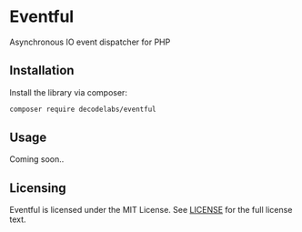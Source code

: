 # Eventful

<!--
[![PHP from Packagist](https://img.shields.io/packagist/php-v/decodelabs/chirp?style=flat-square)](https://packagist.org/packages/decodelabs/chirp)
[![Latest Version](https://img.shields.io/packagist/v/decodelabs/chirp.svg?style=flat-square)](https://packagist.org/packages/decodelabs/chirp)
[![Total Downloads](https://img.shields.io/packagist/dt/decodelabs/chirp.svg?style=flat-square)](https://packagist.org/packages/decodelabs/chirp)
[![Build Status](https://img.shields.io/travis/com/decodelabs/chirp/main.svg?style=flat-square)](https://travis-ci.com/decodelabs/chirp)
[![PHPStan](https://img.shields.io/badge/PHPStan-enabled-44CC11.svg?longCache=true&style=flat-square)](https://github.com/phpstan/phpstan)
[![License](https://img.shields.io/packagist/l/decodelabs/chirp?style=flat-square)](https://packagist.org/packages/decodelabs/chirp)
-->

Asynchronous IO event dispatcher for PHP


## Installation

Install the library via composer:

```bash
composer require decodelabs/eventful
```

## Usage

Coming soon..


## Licensing
Eventful is licensed under the MIT License. See [LICENSE](./LICENSE) for the full license text.
